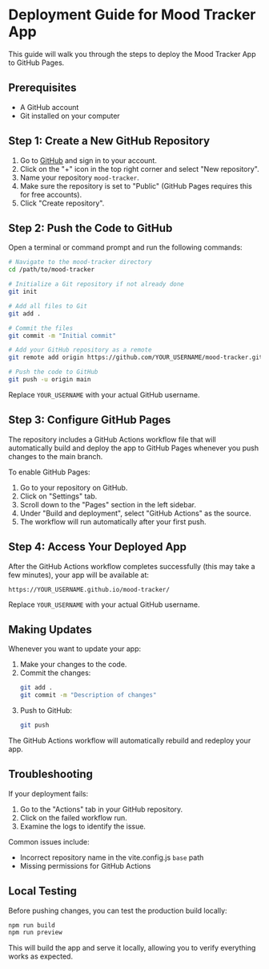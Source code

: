 # Deployment Guide for Mood Tracker App

This guide will walk you through the steps to deploy the Mood Tracker App to GitHub Pages.

## Prerequisites

- A GitHub account
- Git installed on your computer

## Step 1: Create a New GitHub Repository

1. Go to [GitHub](https://github.com) and sign in to your account.
2. Click on the "+" icon in the top right corner and select "New repository".
3. Name your repository `mood-tracker`.
4. Make sure the repository is set to "Public" (GitHub Pages requires this for free accounts).
5. Click "Create repository".

## Step 2: Push the Code to GitHub

Open a terminal or command prompt and run the following commands:

```bash
# Navigate to the mood-tracker directory
cd /path/to/mood-tracker

# Initialize a Git repository if not already done
git init

# Add all files to Git
git add .

# Commit the files
git commit -m "Initial commit"

# Add your GitHub repository as a remote
git remote add origin https://github.com/YOUR_USERNAME/mood-tracker.git

# Push the code to GitHub
git push -u origin main
```

Replace `YOUR_USERNAME` with your actual GitHub username.

## Step 3: Configure GitHub Pages

The repository includes a GitHub Actions workflow file that will automatically build and deploy the app to GitHub Pages whenever you push changes to the main branch.

To enable GitHub Pages:

1. Go to your repository on GitHub.
2. Click on "Settings" tab.
3. Scroll down to the "Pages" section in the left sidebar.
4. Under "Build and deployment", select "GitHub Actions" as the source.
5. The workflow will run automatically after your first push.

## Step 4: Access Your Deployed App

After the GitHub Actions workflow completes successfully (this may take a few minutes), your app will be available at:

```
https://YOUR_USERNAME.github.io/mood-tracker/
```

Replace `YOUR_USERNAME` with your actual GitHub username.

## Making Updates

Whenever you want to update your app:

1. Make your changes to the code.
2. Commit the changes:
   ```bash
   git add .
   git commit -m "Description of changes"
   ```
3. Push to GitHub:
   ```bash
   git push
   ```

The GitHub Actions workflow will automatically rebuild and redeploy your app.

## Troubleshooting

If your deployment fails:

1. Go to the "Actions" tab in your GitHub repository.
2. Click on the failed workflow run.
3. Examine the logs to identify the issue.

Common issues include:
- Incorrect repository name in the vite.config.js `base` path
- Missing permissions for GitHub Actions

## Local Testing

Before pushing changes, you can test the production build locally:

```bash
npm run build
npm run preview
```

This will build the app and serve it locally, allowing you to verify everything works as expected.

